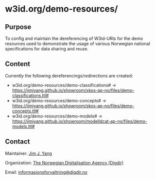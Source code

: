 # w3id.org/demo-resources/

## Purpose

To config and maintain the dereferencing of W3id-URIs for the demo resources used to demonstrate the usage of various Norwegian national specifications for data sharing and reuse.  

## Content

Currently the following dereferencings/redirections are created: 

* w3id.org/demo-resources/demo-classifications# -> https://jimjyang.github.io/showroom/xkos-ap-no/files/demo-classifications.ttl#
* w3id.org/demo-resources/demo-concepts# -> https://jimjyang.github.io/showroom/skos-ap-no/files/demo-concepts.ttl#
* w3id.org/demo-resources/demo-models# -> https://jimjyang.github.io/showroom/modelldcat-ap-no/files/demo-models.ttl#

## Contact  

Maintainer: [Jim J. Yang](https://github.com/jimjyang)

Organization: [The Norwegian Digitalisation Agency (Digdir)](https://digdir.no)   

Email: informasjonsforvaltning@digdir.no 

